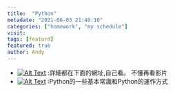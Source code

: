 ```yaml
---
title:  "Python"
metadate: "2021-06-03 21:40:10"
categories: ["homework", "my schedule"]
visit:
tags: [featurd]
featured: true
author: Andy
---
```



* [![Alt Text](https://img.shields.io/badge/%E7%A8%8B%E5%BC%8F%E5%9F%BA%E6%9C%AC%E6%A6%82%E5%BF%B5%EF%BC%9B%E8%AA%9E%E6%B3%95%E4%BB%8B%E7%B4%B9%EF%BC%9B%20PyAutoGUI%20%E7%9A%84%E4%BD%BF%E7%94%A8-informational)](https://youtu.be/8wBaHWZCqdA) :詳細都在下面的網址,自己看。  不懂再看影片
* [![Alt Text](https://img.shields.io/badge/-%5E%E7%9A%84%E7%9B%B8%E9%97%9C%E7%B6%B2%E7%AB%99-informational)](https://hackmd.io/@truckski/Hy36wNnsf?type=view) :Python的一些基本常識和Python的運作方式

